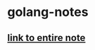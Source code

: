 # golang-notes

## [link to entire note](https://1drv.ms/o/s!Aul-2TNse8kBg2WofmSemDacgX9s?e=FQTX0j)
